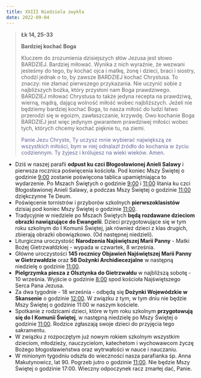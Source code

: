 ```yaml
---
title: XXIII Niedziela zwykła
date: 2022-09-04
---
```


> **Łk 14, 25-33**
>
> **Bardziej kochać Boga**
>
> Kluczem do zrozumienia dzisiejszych słów Jezusa jest słowo BARDZIEJ. Bardziej miłować. Wynika z nich wyraźnie, że wezwani jesteśmy do tego, by kochać ojca i matkę, żonę i dzieci, braci i siostry, chodzi jednak o to, by zawsze BARDZIEJ kochać Chrystusa. To znaczy: nie złamać pierwszego przykazania. Nie uczynić sobie z najbliższych bożka, który przysłoni nam Boga prawdziwego. BARDZIEJ miłować Chrystusa to także jedyna recepta na prawdziwą, wierną, mądrą, dającą wolność miłość wobec najbliższych. Jeżeli nie będziemy bardziej kochać Boga, to nasza miłość do ludzi łatwo przerodzi się w egoizm, zawłaszczanie, krzywdę. Owo kochanie Boga BARDZIEJ jest więc jedynym gwarantem prawdziwej miłości wobec tych, których chcemy kochać pięknie tu, na ziemi.
>
> <span style="color: #666699;"> Panie Jezu Chryste, Ty uczysz mnie wybierać największą ze wszystkich miłości, bym w niej odnalazł źródło do kochania w życiu codziennym. Ty żyjesz i królujesz na wieki wieków. Amen.
> &nbsp;

- Dziś w naszej parafii **odpust ku czci Błogosławionej Anieli Salawy** i pierwsza rocznica poświęcenia kościoła. Pod koniec Mszy Świętej o godzinie <u>9:00</u> zostanie poświęcona tablica upamiętniająca to wydarzenie. Po Mszach Świętych o godzinie <u>9:00</u> i <u>11:00</u> litania ku czci Błogosławionej Anieli Salawy, a podczas Mszy Świętej o godzinie <u>11:00</u> dziękczynne Te Deum.
- Poświęcenie tornistrów i przyborów szkolnych **pierwszoklasistów** dzisiaj pod koniec Mszy Świętej o godzinie <u>11:00</u>.
- Tradycyjnie w niedziele po Mszach Świętych **będą rozdawane dzieciom obrazki nawiązujące do Ewangelii**. Dzieci przygotowujące się w tym roku szkolnym do I Komunii Świętej, jak również dzieci z klas drugich, zbierają obrazki obowiązkowo. (Od następnej niedzieli).
- Liturgiczna uroczystość **Narodzenia Najświętszej Marii Panny** - Matki Bożej Gietrzwałdzkiej - wypada w czwartek, 8 września.
- Główne uroczystości **145 rocznicy Objawień Najświętszej Marii Panny w Gietrzwałdzie** oraz **56 Dożynki Archidiecezjalne** w następną niedzielę o godzinie <u>11:00</u>.
- **Pielgrzymka piesza z Olsztynka do Gietrzwałdu** w najbliższą sobotę - 10 września. Wyjście o godzinie <u>8:00</u> spod kościoła Najświętszego Serca Pana Jezusa.
- Za dwa tygodnie - 18 września - odbędą się **Dożynki Wojewódzkie w Skansenie** o godzinie <u>12:00</u>. W związku z tym, w tym dniu nie będzie Mszy Świętej o godzinie 11:00 w naszym kościele.
- Spotkanie z rodzicami dzieci, które w tym roku szkolnym **przygotowują się do I Komunii Świętej**, w następną niedzielę po Mszy Świętej o godzinie <u>11:00</u>. Rodzice zgłaszają swoje dzieci do przyjęcia tego sakramentu.
- W związku z rozpoczętym już nowym rokiem szkolnym wszystkim dzieciom, młodzieży, nauczycielom, katechetom i wychowawcom życzę Bożego błogosławieństwa oraz wytrwałości w nauce i nauczaniu.
- W minionym tygodniu odszła do wieczności nasza parafianka śp. Anna Makutynowicz, lat 90. Pogrzeb jutro o godzinie <u>11:00</u>. Nie będzie Mszy Świętej o godzinie 17:00. Wieczny odpoczynek racz zmarłej dać, Panie.


